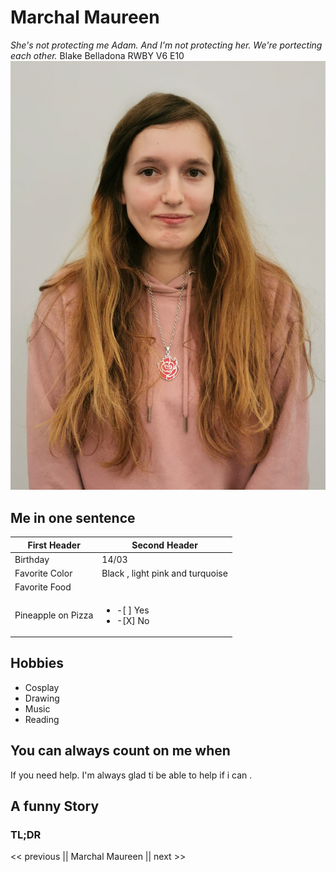 # Marchal Maureen
*She's not protecting me Adam. And I'm not protecting her. We're portecting each other.* Blake Belladona RWBY V6 E10
![image](\image\photo.jpg)
## Me in one sentence 
First Header | Second Header
------------ | -------------
Birthday | 14/03
Favorite Color | Black , light pink and turquoise
Favorite Food | 
Pineapple on Pizza | <ul><li>-[ ] Yes</li> <li>-[X] No</li> </ul>
## Hobbies
* Cosplay
* Drawing
* Music 
* Reading
## You can always count on me when 
If you need help. I'm always glad ti be able to help if i can .


## A funny Story

### TL;DR



<< previous || Marchal Maureen || next >>